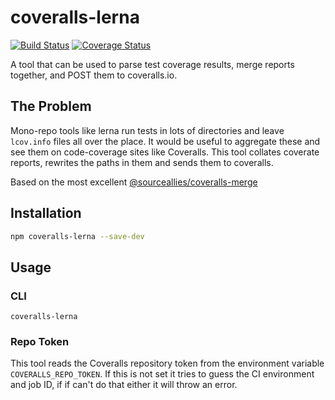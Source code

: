 # coveralls-lerna

[![Build Status](https://travis-ci.org/achingbrain/coveralls-lerna.svg?branch=master)](https://travis-ci.org/achingbrain/coveralls-lerna) [![Coverage Status](https://coveralls.io/repos/github/achingbrain/coveralls-lerna/badge.svg?branch=master)](https://coveralls.io/github/achingbrain/coveralls-lerna?branch=master)

A tool that can be used to parse test coverage results, merge reports together, and POST them to coveralls.io.

## The Problem

Mono-repo tools like lerna run tests in lots of directories and leave `lcov.info` files all over the place.  It would be useful to aggregate these and see them on code-coverage sites like Coveralls.  This tool collates coverate reports, rewrites the paths in them and sends them to coveralls.

Based on the most excellent [@sourceallies/coveralls-merge](https://github.com/sourceallies/coveralls-merge)

## Installation

``` bash
npm coveralls-lerna --save-dev
```

## Usage

### CLI

```console
coveralls-lerna
```

### Repo Token

This tool reads the Coveralls repository token from the environment variable `COVERALLS_REPO_TOKEN`.  If this is not set it tries to guess the CI environment and job ID, if if can't do that either it will throw an error.
